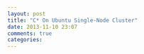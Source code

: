 ```yaml
---
layout: post
title: "C* On Ubuntu Single-Node Cluster"
date: 2013-11-10 23:07
comments: true
categories: 
---
```

